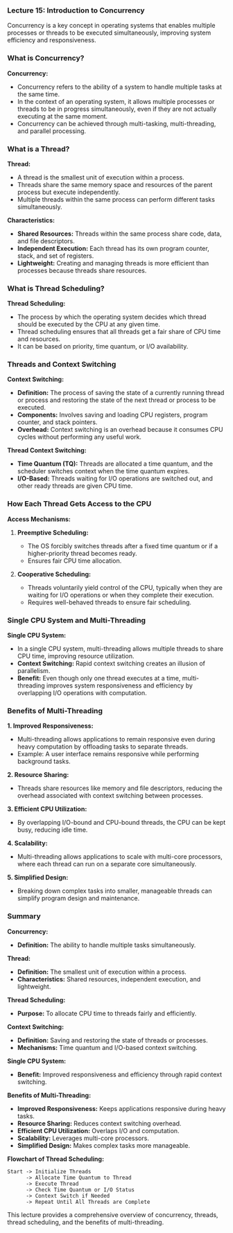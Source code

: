 ### Lecture 15: Introduction to Concurrency

Concurrency is a key concept in operating systems that enables multiple processes or threads to be executed simultaneously, improving system efficiency and responsiveness.

### What is Concurrency?

**Concurrency:**
- Concurrency refers to the ability of a system to handle multiple tasks at the same time.
- In the context of an operating system, it allows multiple processes or threads to be in progress simultaneously, even if they are not actually executing at the same moment.
- Concurrency can be achieved through multi-tasking, multi-threading, and parallel processing.

### What is a Thread?

**Thread:**
- A thread is the smallest unit of execution within a process.
- Threads share the same memory space and resources of the parent process but execute independently.
- Multiple threads within the same process can perform different tasks simultaneously.

**Characteristics:**
- **Shared Resources:** Threads within the same process share code, data, and file descriptors.
- **Independent Execution:** Each thread has its own program counter, stack, and set of registers.
- **Lightweight:** Creating and managing threads is more efficient than processes because threads share resources.

### What is Thread Scheduling?

**Thread Scheduling:**
- The process by which the operating system decides which thread should be executed by the CPU at any given time.
- Thread scheduling ensures that all threads get a fair share of CPU time and resources.
- It can be based on priority, time quantum, or I/O availability.

### Threads and Context Switching

**Context Switching:**
- **Definition:** The process of saving the state of a currently running thread or process and restoring the state of the next thread or process to be executed.
- **Components:** Involves saving and loading CPU registers, program counter, and stack pointers.
- **Overhead:** Context switching is an overhead because it consumes CPU cycles without performing any useful work.

**Thread Context Switching:**
- **Time Quantum (TQ):** Threads are allocated a time quantum, and the scheduler switches context when the time quantum expires.
- **I/O-Based:** Threads waiting for I/O operations are switched out, and other ready threads are given CPU time.

### How Each Thread Gets Access to the CPU

**Access Mechanisms:**
1. **Preemptive Scheduling:**
   - The OS forcibly switches threads after a fixed time quantum or if a higher-priority thread becomes ready.
   - Ensures fair CPU time allocation.

2. **Cooperative Scheduling:**
   - Threads voluntarily yield control of the CPU, typically when they are waiting for I/O operations or when they complete their execution.
   - Requires well-behaved threads to ensure fair scheduling.

### Single CPU System and Multi-Threading

**Single CPU System:**
- In a single CPU system, multi-threading allows multiple threads to share CPU time, improving resource utilization.
- **Context Switching:** Rapid context switching creates an illusion of parallelism.
- **Benefit:** Even though only one thread executes at a time, multi-threading improves system responsiveness and efficiency by overlapping I/O operations with computation.

### Benefits of Multi-Threading

**1. Improved Responsiveness:**
- Multi-threading allows applications to remain responsive even during heavy computation by offloading tasks to separate threads.
- Example: A user interface remains responsive while performing background tasks.

**2. Resource Sharing:**
- Threads share resources like memory and file descriptors, reducing the overhead associated with context switching between processes.

**3. Efficient CPU Utilization:**
- By overlapping I/O-bound and CPU-bound threads, the CPU can be kept busy, reducing idle time.

**4. Scalability:**
- Multi-threading allows applications to scale with multi-core processors, where each thread can run on a separate core simultaneously.

**5. Simplified Design:**
- Breaking down complex tasks into smaller, manageable threads can simplify program design and maintenance.

### Summary

**Concurrency:**
- **Definition:** The ability to handle multiple tasks simultaneously.

**Thread:**
- **Definition:** The smallest unit of execution within a process.
- **Characteristics:** Shared resources, independent execution, and lightweight.

**Thread Scheduling:**
- **Purpose:** To allocate CPU time to threads fairly and efficiently.

**Context Switching:**
- **Definition:** Saving and restoring the state of threads or processes.
- **Mechanisms:** Time quantum and I/O-based context switching.

**Single CPU System:**
- **Benefit:** Improved responsiveness and efficiency through rapid context switching.

**Benefits of Multi-Threading:**
- **Improved Responsiveness:** Keeps applications responsive during heavy tasks.
- **Resource Sharing:** Reduces context switching overhead.
- **Efficient CPU Utilization:** Overlaps I/O and computation.
- **Scalability:** Leverages multi-core processors.
- **Simplified Design:** Makes complex tasks more manageable.

**Flowchart of Thread Scheduling:**

```
Start -> Initialize Threads
      -> Allocate Time Quantum to Thread
      -> Execute Thread
      -> Check Time Quantum or I/O Status
      -> Context Switch if Needed
      -> Repeat Until All Threads are Complete
```

This lecture provides a comprehensive overview of concurrency, threads, thread scheduling, and the benefits of multi-threading. 